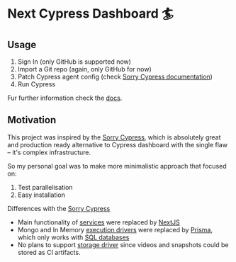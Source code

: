 # Next Cypress Dashboard 🏄

## Usage

1. Sign In (only GitHub is supported now)
2. Import a Git repo (again, only GitHub for now)
3. Patch Cypress agent config (check [Sorry Cypress documentation](https://sorry-cypress.dev/quickstart#reconfigure-cypress-agent))
4. Run Cypress

Fur further information check the [docs](/docs).

## Motivation

This project was inspired by the [Sorry Cypress](https://github.com/sorry-cypress/sorry-cypress),
which is absolutely great and production ready alternative to Cypress dashboard
with the single flaw – it's complex infrastructure.

So my personal goal was to make more minimalistic approach that focused on:

1. Test parallelisation
2. Easy installation

Differences with the [Sorry Cypress](https://github.com/sorry-cypress/sorry-cypress)

- Main functionality of [services](https://sorry-cypress.dev/terminology)
  were replaced by [NextJS](https://nextjs.org)
- Mongo and In Memory [execution drivers](https://sorry-cypress.dev/director/execution)
  were replaced by [Prisma](https://www.prisma.io/), which only works with
  [SQL databases](https://www.prisma.io/docs/reference/database-reference/supported-databases)
- No plans to support [storage driver](https://sorry-cypress.dev/director/storage)
  since videos and snapshots could be stored as CI artifacts.
